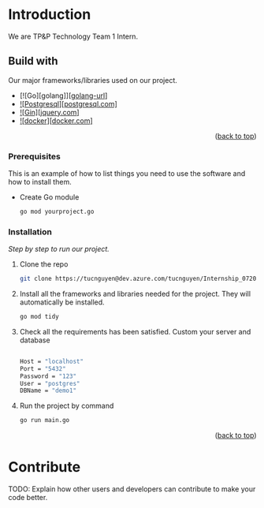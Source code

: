 # Introduction

We are TP&P Technology Team 1 Intern.

## Build with

Our major frameworks/libraries used on our project.

- [![Go][golang]][[golang-url]]
- [![Postgresql][postgresql.com]][postgresql-url]
- [![Gin][jquery.com]][ginframework-url]
- [![docker][docker.com]][docker-url]

<p align="right">(<a href="#readme-top">back to top</a>)</p>

### Prerequisites

This is an example of how to list things you need to use the software and how to install them.

- Create Go module
  ```sh
  go mod yourproject.go
  ```

### Installation

_Step by step to run our project._

1.  Clone the repo
    ```sh
    git clone https://tucnguyen@dev.azure.com/tucnguyen/Internship_072022/_git/Internship_072022
    ```
2.  Install all the frameworks and libraries needed for the project. They will automatically be installed.
    ```sh
    go mod tidy
    ```
3.  Check all the requirements has been satisfied. Custom your server and
    database

    ```sh

    Host = "localhost"
    Port = "5432"
    Password = "123"
    User = "postgres"
    DBName = "demo1"
    ```

4.  Run the project by command
    ```sh
    go run main.go
    ```

<p align="right">(<a href="#readme-top">back to top</a>)</p>

# Contribute

TODO: Explain how other users and developers can contribute to make your code better.

<!-- MARKDOWN LINKS & IMAGES -->
<!-- https://www.markdownguide.org/basic-syntax/#reference-style-links -->

[golang-url]: https://go.dev/
[postgresql-url]: https://www.postgresql.org/
[ginframework-url]: https://pkg.go.dev/github.com/gin-gonic/gin
[docker-url]: https://www.docker.com/
